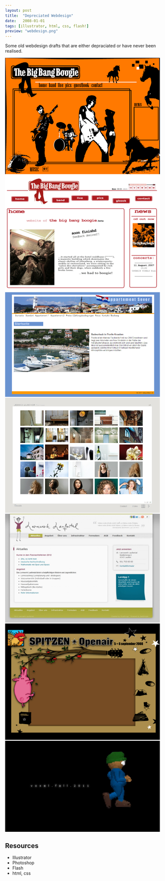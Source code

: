```yaml
---
layout: post
title:  "Depreciated Webdesign"
date:   2008-01-01
tags: [illustrator, html, css, flash!]
preview: "webdesign.png"
---
```


Some old webdesign drafts that are either depraciated or have never been realised.

![Webdesign Depreciated](/img/posts/media/webdesign/Webdesign-BBB.jpg)
![Webdesign Depreciated](/img/posts/media/webdesign/Webdesign-BBB2.jpg)
![Webdesign Depreciated](/img/posts/media/webdesign/Webdesign-ApartmentSever.jpg)
![Webdesign Depreciated](/img/posts/media/webdesign/Webdesign-JessicaBuschor.jpg)
![Webdesign Depreciated](/img/posts/media/webdesign/Webdesign-Lernwerk.jpg)
![Webdesign Depreciated](/img/posts/media/webdesign/Webdesign-SpitzenOpenair.jpg)
![Webdesign Depreciated](/img/posts/media/webdesign/Webdesign-Voxel.jpg)

## Resources
- Illustrator
- Photoshop
- Flash
- html, css
